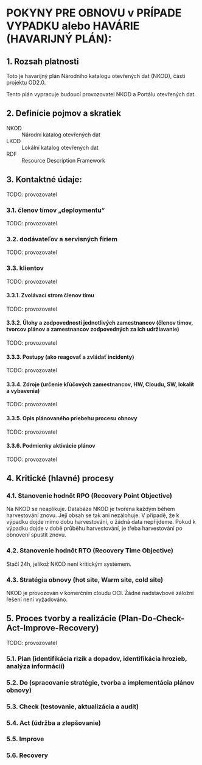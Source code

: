 # POKYNY PRE OBNOVU v PRÍPADE VYPADKU alebo HAVÁRIE (HAVARIJNÝ PLÁN):

## 1. Rozsah platnosti 

Toto je havarijný plán Národního katalogu otevřených dat (NKOD), části projektu OD2.0.

Tento plán vypracuje budoucí provozovatel NKOD a Portálu otevřených dat.

## 2. Definície pojmov a skratiek 

<dl>
  <dt>NKOD</dt>
  <dd>Národní katalog otevřených dat</dd>
  <dt>LKOD</dt>
  <dd>Lokální katalog otevřených dat</dd>
  <dt>RDF</dt>
  <dd>Resource Description Framework</dd>
</dl>

## 3. Kontaktné údaje:

TODO: provozovatel

### 3.1. členov tímov „deploymentu“

TODO: provozovatel

### 3.2. dodávateľov a servisných firiem

TODO: provozovatel

### 3.3. klientov

TODO: provozovatel

#### 3.3.1. Zvolávací strom členov tímu

TODO: provozovatel

#### 3.3.2. Úlohy a zodpovednosti jednotlivých zamestnancov (členov tímov, tvorcov plánov a zamestnancov zodpovedných za ich udržiavanie)

TODO: provozovatel

#### 3.3.3. Postupy (ako reagovať a zvládať incidenty)

TODO: provozovatel

#### 3.3.4. Zdroje (určenie kľúčových zamestnancov, HW, Cloudu, SW, lokalít a vybavenia)

TODO: provozovatel

#### 3.3.5. Opis plánovaného priebehu procesu obnovy

TODO: provozovatel

#### 3.3.6. Podmienky aktivácie plánov

TODO: provozovatel

## 4. Kritické (hlavné) procesy

### 4.1. Stanovenie hodnôt RPO (Recovery Point Objective)
Na NKOD se neaplikuje.
Databáze NKOD je tvořena každým během harvestování znovu. Její obsah se tak ani nezálohuje.
V případě, že k výpadku dojde mimo dobu harvestování, o žádná data nepřijdeme.
Pokud k výpadku dojde v době průběhu harvestování, je třeba harvestování po obnovení spustit znovu.

### 4.2. Stanovenie hodnôt RTO (Recovery Time Objective)
Stačí 24h, jelikož NKOD není kritickým systémem.

### 4.3. Stratégia obnovy (hot site, Warm site, cold site)
NKOD je provozován v komerčním cloudu OCI.
Žádné nadstavbové záložní řešení není vyžadováno.

## 5. Proces tvorby a realizácie (Plan-Do-Check-Act-Improve-Recovery)
TODO: provozovatel

### 5.1. Plan (identifikácia rizík a dopadov, identifikácia hrozieb, analýza informácií)

### 5.2. Do (spracovanie stratégie, tvorba a implementácia plánov obnovy)

### 5.3. Check (testovanie, aktualizácia a audit)

### 5.4. Act (údržba a zlepšovanie)

### 5.5. Improve

### 5.6. Recovery 

